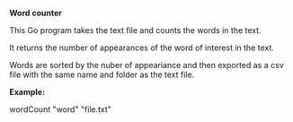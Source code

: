 **Word counter**

This Go program takes the text file and counts the words in the text.

It returns the number of appearances of the word of interest in the text.

Words are sorted by the nuber of appeariance and then exported as a csv file with the same name and folder as the text file.

**Example:**

wordCount "word" "file.txt"
